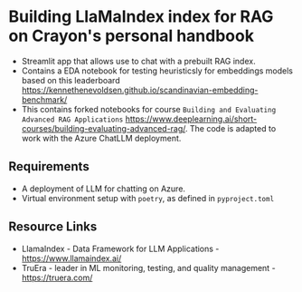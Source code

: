 # Building LlaMaIndex index for RAG on Crayon's personal handbook

- Streamlit app that allows use to chat with a prebuilt RAG index.
- Contains a EDA notebook for testing heuristicsly for embeddings models based on this leaderboard https://kennethenevoldsen.github.io/scandinavian-embedding-benchmark/
- This contains forked notebooks for course `Building and Evaluating Advanced RAG Applications` https://www.deeplearning.ai/short-courses/building-evaluating-advanced-rag/. The code is adapted to work with the Azure ChatLLM deployment.



## Requirements

- A deployment of LLM for chatting on Azure.
- Virtual environment setup with `poetry`, as defined in `pyproject.toml`

## Resource Links

- LlamaIndex - Data Framework for LLM Applications - https://www.llamaindex.ai/
- TruEra - leader in ML monitoring, testing, and quality management - https://truera.com/

